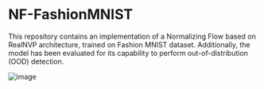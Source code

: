 # NF-FashionMNIST

This repository contains an implementation of a Normalizing Flow based on RealNVP architecture, trained on Fashion MNIST dataset. Additionally, the model has been evaluated for its capability to perform out-of-distribution (OOD) detection.

![image](https://github.com/user-attachments/assets/bf4452e4-2894-4392-83a4-5aa8cbc0d510)
